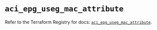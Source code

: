 # `aci_epg_useg_mac_attribute`

Refer to the Terraform Registry for docs: [`aci_epg_useg_mac_attribute`](https://registry.terraform.io/providers/ciscodevnet/aci/2.17.0/docs/resources/epg_useg_mac_attribute).
